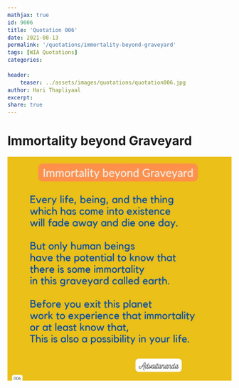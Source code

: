 ```yaml
---
mathjax: true
id: 9006
title: 'Quotation 006'
date: 2021-08-13
permalink: '/quotations/immortality-beyond-graveyard'
tags: [WIA Quotations] 
categories: 

header:
    teaser: ../assets/images/quotations/quotation006.jpg
author: Hari Thapliyaal 
excerpt:
share: true 
---
```


# Immortality beyond Graveyard

![Immortality beyond Graveyard](../assets/images/quotations/quotation006.jpg)
